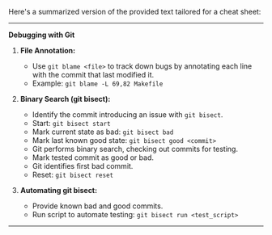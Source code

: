 Here's a summarized version of the provided text tailored for a cheat sheet:

---

**Debugging with Git**

1. **File Annotation:**
   - Use `git blame <file>` to track down bugs by annotating each line with the commit that last modified it.
   - Example: `git blame -L 69,82 Makefile`

2. **Binary Search (git bisect):**
   - Identify the commit introducing an issue with `git bisect`.
   - Start: `git bisect start`
   - Mark current state as bad: `git bisect bad`
   - Mark last known good state: `git bisect good <commit>`
   - Git performs binary search, checking out commits for testing.
   - Mark tested commit as good or bad.
   - Git identifies first bad commit.
   - Reset: `git bisect reset`

3. **Automating git bisect:**
   - Provide known bad and good commits.
   - Run script to automate testing: `git bisect run <test_script>`

---

